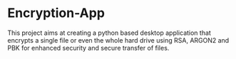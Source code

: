 # Encryption-App
This project aims at creating a python based desktop application that encrypts a single file or even the whole hard drive using RSA, ARGON2 and PBK for enhanced security and secure transfer of files.
